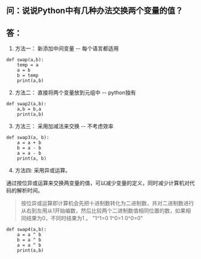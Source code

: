 ## 问：说说Python中有几种办法交换两个变量的值？

## 答：


1. 方法一：
新添加中间变量 -- 每个语言都适用
```
def swap(a,b):
    temp = a
    a = b
    b = temp
    print(a,b)
```

2. 方法二：
直接将两个变量放到元组中 -- python独有
```
def swap2(a,b):
    a,b = b,a
    print(a,b)
```

3. 方法三：
采用加减法来交换 -- 不考虑效率
```
def swap3(a, b):
    a = a + b
    b = a - b
    a = a - b
    print(a, b)
```

4. 方法四:
采用异或运算。

通过按位异或运算来交换两变量的值，可以减少变量的定义，同时减少计算机对代码的解析时间。

> 按位异或运算即计算机会先把十进制数转化为二进制数，并对二进制数进行从右到左用从1开始编数，然后比较两个二进制数值相同位置的数，如果相同结果为0，不同时结果为1 。 "1^1=0 1^0=1 0^0=0"

```
def swap4(a,b):
    a = a ^ b
    b = a ^ b
    a = a ^ b
    print(a,b)
```